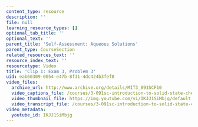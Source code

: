 ```yaml
---
content_type: resource
description: ''
file: null
learning_resource_types: []
optional_tab_title: ''
optional_text: ''
parent_title: 'Self-Assessment: Aqueous Solutions'
parent_type: CourseSection
related_resources_text: ''
resource_index_text: ''
resourcetype: Video
title: 'Clip 1: Exam 3, Problem 3'
uid: eab60309-0054-e47b-8f31-4dc424b3fef8
video_files:
  archive_url: http://www.archive.org/details/MIT3_091SCF10
  video_captions_file: /courses/3-091sc-introduction-to-solid-state-chemistry-fall-2010/ca6ef4ebdc1b5511bf9b892a49c008f8_IKJJ1SiMbjg.vtt
  video_thumbnail_file: https://img.youtube.com/vi/IKJJ1SiMbjg/default.jpg
  video_transcript_file: /courses/3-091sc-introduction-to-solid-state-chemistry-fall-2010/066be4aadc7f8528a6e24e68102be7d9_IKJJ1SiMbjg.pdf
video_metadata:
  youtube_id: IKJJ1SiMbjg
---
```

